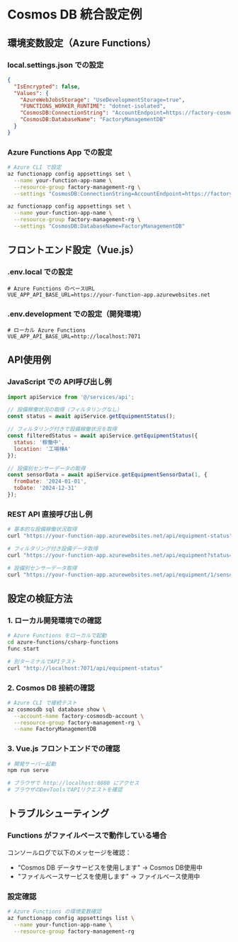 # Cosmos DB 統合設定例

## 環境変数設定（Azure Functions）

### local.settings.json での設定
```json
{
  "IsEncrypted": false,
  "Values": {
    "AzureWebJobsStorage": "UseDevelopmentStorage=true",
    "FUNCTIONS_WORKER_RUNTIME": "dotnet-isolated",
    "CosmosDB:ConnectionString": "AccountEndpoint=https://factory-cosmosdb-account.documents.azure.com:443/;AccountKey=YOUR_PRIMARY_KEY;",
    "CosmosDB:DatabaseName": "FactoryManagementDB"
  }
}
```

### Azure Functions App での設定
```bash
# Azure CLI で設定
az functionapp config appsettings set \
  --name your-function-app-name \
  --resource-group factory-management-rg \
  --settings "CosmosDB:ConnectionString=AccountEndpoint=https://factory-cosmosdb-account.documents.azure.com:443/;AccountKey=YOUR_PRIMARY_KEY;"

az functionapp config appsettings set \
  --name your-function-app-name \
  --resource-group factory-management-rg \
  --settings "CosmosDB:DatabaseName=FactoryManagementDB"
```

## フロントエンド設定（Vue.js）

### .env.local での設定
```
# Azure Functions のベースURL
VUE_APP_API_BASE_URL=https://your-function-app.azurewebsites.net
```

### .env.development での設定（開発環境）
```
# ローカル Azure Functions
VUE_APP_API_BASE_URL=http://localhost:7071
```

## API使用例

### JavaScript での API呼び出し例

```javascript
import apiService from '@/services/api';

// 設備稼働状況の取得（フィルタリングなし）
const status = await apiService.getEquipmentStatus();

// フィルタリング付きで設備稼働状況を取得
const filteredStatus = await apiService.getEquipmentStatus({
  status: '稼働中',
  location: '工場棟A'
});

// 設備別センサーデータの取得
const sensorData = await apiService.getEquipmentSensorData(1, {
  fromDate: '2024-01-01',
  toDate: '2024-12-31'
});
```

### REST API 直接呼び出し例

```bash
# 基本的な設備稼働状況取得
curl "https://your-function-app.azurewebsites.net/api/equipment-status"

# フィルタリング付き設備データ取得
curl "https://your-function-app.azurewebsites.net/api/equipment?status=稼働中&location=工場棟A"

# 設備別センサーデータ取得
curl "https://your-function-app.azurewebsites.net/api/equipment/1/sensor-data?fromDate=2024-01-01T00:00:00Z&toDate=2024-12-31T23:59:59Z"
```

## 設定の検証方法

### 1. ローカル開発環境での確認

```bash
# Azure Functions をローカルで起動
cd azure-functions/csharp-functions
func start

# 別ターミナルでAPIテスト
curl "http://localhost:7071/api/equipment-status"
```

### 2. Cosmos DB 接続の確認

```bash
# Azure CLI で接続テスト
az cosmosdb sql database show \
  --account-name factory-cosmosdb-account \
  --resource-group factory-management-rg \
  --name FactoryManagementDB
```

### 3. Vue.js フロントエンドでの確認

```bash
# 開発サーバー起動
npm run serve

# ブラウザで http://localhost:8080 にアクセス
# ブラウザのDevToolsでAPIリクエストを確認
```

## トラブルシューティング

### Functions がファイルベースで動作している場合

コンソールログで以下のメッセージを確認：
- "Cosmos DB データサービスを使用します" → Cosmos DB使用中
- "ファイルベースサービスを使用します" → ファイルベース使用中

### 設定確認

```bash
# Azure Functions の環境変数確認
az functionapp config appsettings list \
  --name your-function-app-name \
  --resource-group factory-management-rg
```